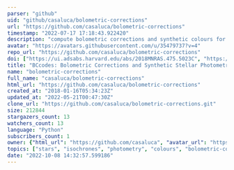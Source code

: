 ```yaml
---
parser: "github"
uid: "github/casaluca/bolometric-corrections"
url: "https://github.com/casaluca/bolometric-corrections"
timestamp: "2022-07-17 17:18:43.922420"
description: "compute bolometric corrections and synthetic colours for input values of stellar parameters"
avatar: "https://avatars.githubusercontent.com/u/35479737?v=4"
repo_url: "https://github.com/casaluca/bolometric-corrections"
doi: ["https://ui.adsabs.harvard.edu/abs/2018MNRAS.475.5023C", "https://ui.adsabs.harvard.edu/abs/2014MNRAS.444..392C", "https://ui.adsabs.harvard.edu/abs/2018ascl.soft05022C/abstract"]
title: "BCcodes: Bolometric Corrections and Synthetic Stellar Photometry"
name: "bolometric-corrections"
full_name: "casaluca/bolometric-corrections"
html_url: "https://github.com/casaluca/bolometric-corrections"
created_at: "2018-01-16T05:34:23Z"
updated_at: "2022-05-21T00:47:30Z"
clone_url: "https://github.com/casaluca/bolometric-corrections.git"
size: 212844
stargazers_count: 13
watchers_count: 13
language: "Python"
subscribers_count: 1
owner: {"html_url": "https://github.com/casaluca", "avatar_url": "https://avatars.githubusercontent.com/u/35479737?v=4", "login": "casaluca", "type": "User"}
topics: ["stars", "isochrones", "photometry", "colours", "bolometric-corrections", "synthetic-colours", "astronomy", "astrophysics"]
date: "2022-10-08 14:32:57.599186"
---
```

